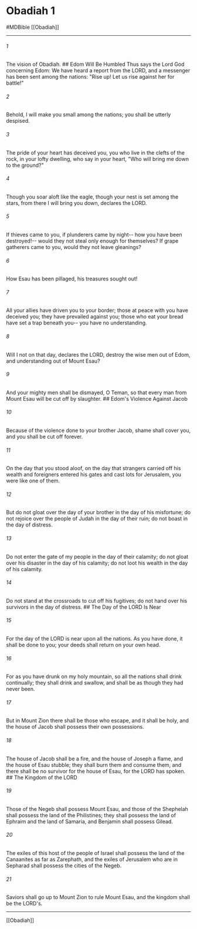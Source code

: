 # Obadiah 1
#MDBible
[[Obadiah]]

***

###### 1 
The vision of Obadiah. ## Edom Will Be Humbled Thus says the Lord God concerning Edom: We have heard a report from the LORD, and a messenger has been sent among the nations: "Rise up! Let us rise against her for battle!" 

###### 2 
Behold, I will make you small among the nations; you shall be utterly despised. 

###### 3 
The pride of your heart has deceived you, you who live in the clefts of the rock, in your lofty dwelling, who say in your heart, "Who will bring me down to the ground?" 

###### 4 
Though you soar aloft like the eagle, though your nest is set among the stars, from there I will bring you down, declares the LORD. 

###### 5 
If thieves came to you, if plunderers came by night-- how you have been destroyed!-- would they not steal only enough for themselves? If grape gatherers came to you, would they not leave gleanings? 

###### 6 
How Esau has been pillaged, his treasures sought out! 

###### 7 
All your allies have driven you to your border; those at peace with you have deceived you; they have prevailed against you; those who eat your bread have set a trap beneath you-- you have no understanding. 

###### 8 
Will I not on that day, declares the LORD, destroy the wise men out of Edom, and understanding out of Mount Esau? 

###### 9 
And your mighty men shall be dismayed, O Teman, so that every man from Mount Esau will be cut off by slaughter. ## Edom's Violence Against Jacob 

###### 10 
Because of the violence done to your brother Jacob, shame shall cover you, and you shall be cut off forever. 

###### 11 
On the day that you stood aloof, on the day that strangers carried off his wealth and foreigners entered his gates and cast lots for Jerusalem, you were like one of them. 

###### 12 
But do not gloat over the day of your brother in the day of his misfortune; do not rejoice over the people of Judah in the day of their ruin; do not boast in the day of distress. 

###### 13 
Do not enter the gate of my people in the day of their calamity; do not gloat over his disaster in the day of his calamity; do not loot his wealth in the day of his calamity. 

###### 14 
Do not stand at the crossroads to cut off his fugitives; do not hand over his survivors in the day of distress. ## The Day of the LORD Is Near 

###### 15 
For the day of the LORD is near upon all the nations. As you have done, it shall be done to you; your deeds shall return on your own head. 

###### 16 
For as you have drunk on my holy mountain, so all the nations shall drink continually; they shall drink and swallow, and shall be as though they had never been. 

###### 17 
But in Mount Zion there shall be those who escape, and it shall be holy, and the house of Jacob shall possess their own possessions. 

###### 18 
The house of Jacob shall be a fire, and the house of Joseph a flame, and the house of Esau stubble; they shall burn them and consume them, and there shall be no survivor for the house of Esau, for the LORD has spoken. ## The Kingdom of the LORD 

###### 19 
Those of the Negeb shall possess Mount Esau, and those of the Shephelah shall possess the land of the Philistines; they shall possess the land of Ephraim and the land of Samaria, and Benjamin shall possess Gilead. 

###### 20 
The exiles of this host of the people of Israel shall possess the land of the Canaanites as far as Zarephath, and the exiles of Jerusalem who are in Sepharad shall possess the cities of the Negeb. 

###### 21 
Saviors shall go up to Mount Zion to rule Mount Esau, and the kingdom shall be the LORD's. 

***

[[Obadiah]]
